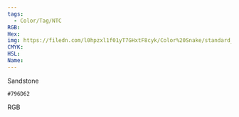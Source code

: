 ```yaml
---
tags:
  - Color/Tag/NTC
RGB:
Hex:
img: https://filedn.com/l0hpzxl1f01yT7GHxtF8cyk/Color%20Snake/standard_csv_to_svg//796D62.svg
CMYK:
HSL:
Name:
---
```

Sandstone
```palette
#796D62
```
RGB
